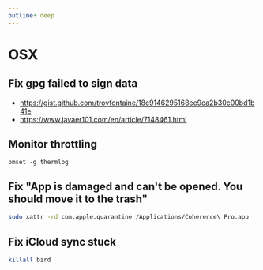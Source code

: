 ```yaml
---
outline: deep
---
```


# OSX

## Fix gpg failed to sign data

- <https://gist.github.com/troyfontaine/18c9146295168ee9ca2b30c00bd1b41e>
- <https://www.javaer101.com/en/article/7148461.html>

## Monitor throttling

`pmset -g thermlog`

## Fix "App is damaged and can't be opened. You should move it to the trash"

```bash
sudo xattr -rd com.apple.quarantine /Applications/Coherence\ Pro.app
```

## Fix iCloud sync stuck

```bash
killall bird
```
